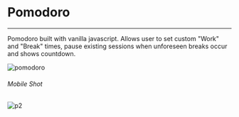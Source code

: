 # Pomodoro

----
Pomodoro built with vanilla javascript. Allows user to set custom "Work" and "Break" times, pause existing sessions when unforeseen breaks occur and shows countdown. 

![pomodoro](https://user-images.githubusercontent.com/41505038/51429554-be360380-1bcc-11e9-819e-16cd3a27c133.gif)

###### Mobile Shot

![p2](https://user-images.githubusercontent.com/41505038/51429716-98116300-1bce-11e9-89d6-48377c0c72b9.png)
